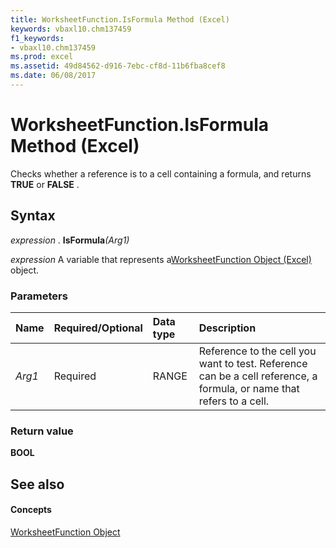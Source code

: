 ```yaml
---
title: WorksheetFunction.IsFormula Method (Excel)
keywords: vbaxl10.chm137459
f1_keywords:
- vbaxl10.chm137459
ms.prod: excel
ms.assetid: 49d84562-d916-7ebc-cf8d-11b6fba8cef8
ms.date: 06/08/2017
---
```



# WorksheetFunction.IsFormula Method (Excel)

Checks whether a reference is to a cell containing a formula, and returns **TRUE** or **FALSE** .


## Syntax

 _expression_ . **IsFormula**_(Arg1)_

 _expression_ A variable that represents a[WorksheetFunction Object (Excel)](worksheetfunction-object-excel.md) object.


### Parameters



|**Name**|**Required/Optional**|**Data type**|**Description**|
|:-----|:-----|:-----|:-----|
| _Arg1_|Required|RANGE|Reference to the cell you want to test. Reference can be a cell reference, a formula, or name that refers to a cell.|

### Return value

 **BOOL**


## See also


#### Concepts


[WorksheetFunction Object](worksheetfunction-object-excel.md)

